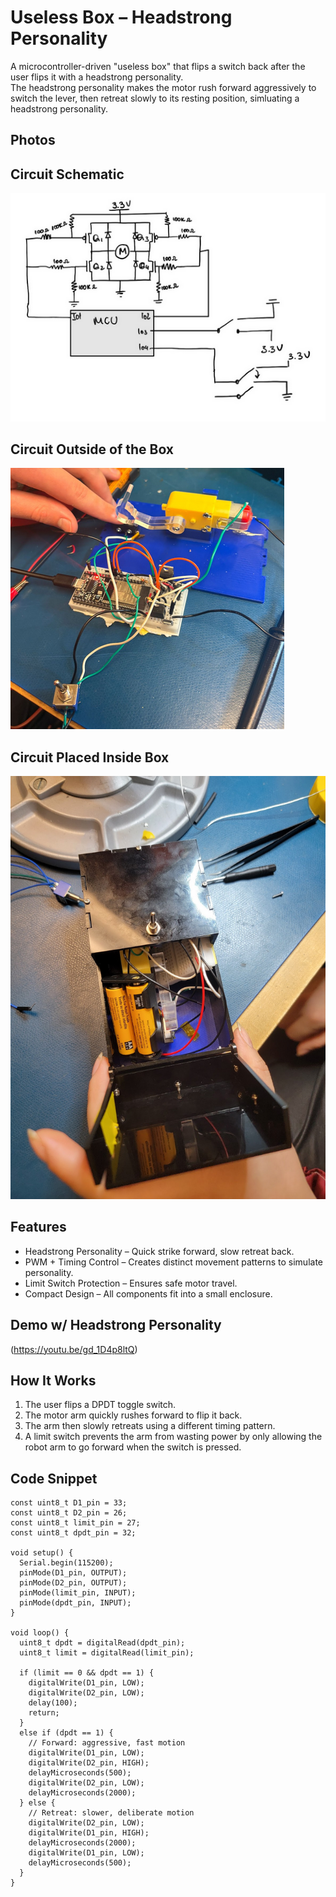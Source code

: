 # Useless Box – Headstrong Personality

A microcontroller-driven "useless box" that flips a switch back after the user flips it with a headstrong personality.  
The headstrong personality makes the motor rush forward aggressively to switch the lever, then retreat slowly to its resting position, simluating a headstrong personality.

## Photos

## Circuit Schematic

![Circuit Schematic](uselessBoxSchematic.PNG)


## Circuit Outside of the Box

![Outside of the Box](outsideBoxCircuit.PNG)


## Circuit Placed Inside Box

![Circuit Placed Inside Box](insideBoxPicture.PNG)


## Features
- Headstrong Personality – Quick strike forward, slow retreat back.  
- PWM + Timing Control – Creates distinct movement patterns to simulate personality.  
- Limit Switch Protection – Ensures safe motor travel.  
- Compact Design – All components fit into a small enclosure.  


## Demo w/ Headstrong Personality
(https://youtu.be/gd_1D4p8ltQ)


## How It Works
1. The user flips a DPDT toggle switch.  
2. The motor arm quickly rushes forward to flip it back.  
3. The arm then slowly retreats using a different timing pattern.  
4. A limit switch prevents the arm from wasting power by only allowing the robot arm to go forward when the switch is pressed.  


## Code Snippet
```
const uint8_t D1_pin = 33;
const uint8_t D2_pin = 26;
const uint8_t limit_pin = 27;
const uint8_t dpdt_pin = 32;

void setup() {
  Serial.begin(115200);
  pinMode(D1_pin, OUTPUT);
  pinMode(D2_pin, OUTPUT);
  pinMode(limit_pin, INPUT);
  pinMode(dpdt_pin, INPUT);
}

void loop() {
  uint8_t dpdt = digitalRead(dpdt_pin);
  uint8_t limit = digitalRead(limit_pin);

  if (limit == 0 && dpdt == 1) {
    digitalWrite(D1_pin, LOW);
    digitalWrite(D2_pin, LOW);
    delay(100);
    return;
  }
  else if (dpdt == 1) {
    // Forward: aggressive, fast motion
    digitalWrite(D1_pin, LOW);
    digitalWrite(D2_pin, HIGH);
    delayMicroseconds(500);
    digitalWrite(D2_pin, LOW);
    delayMicroseconds(2000);
  } else {
    // Retreat: slower, deliberate motion
    digitalWrite(D2_pin, LOW);
    digitalWrite(D1_pin, HIGH);
    delayMicroseconds(2000);
    digitalWrite(D1_pin, LOW);
    delayMicroseconds(500);
  }
}
